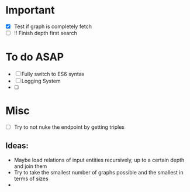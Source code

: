 # Important
- [x] Test if graph is completely fetch 
- [ ] :bangbang: Finish depth first search

# To do ASAP
- [ ] Fully switch to ES6 syntax
- [ ] Logging System
- [ ] 

# Misc
- [ ] Try to not nuke the endpoint by getting triples

## Ideas:
- Maybe load relations of input entities recursively, up to a certain depth and join them
- Try to take the smallest number of graphs possible and the smallest in terms of sizes
-   